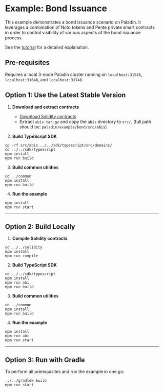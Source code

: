 # Example: Bond Issuance

This example demonstrates a bond issuance scenario on Paladin. It leverages a combination of Noto tokens and
Pente private smart contracts in order to control visibility of various aspects of the bond issuance process.

See the [tutorial](https://lf-decentralized-trust-labs.github.io/paladin/head/tutorials/bond-issuance/) for a detailed explanation.

## Pre-requisites

Requires a local 3-node Paladin cluster running on `localhost:31548`, `localhost:31648`, and `localhost:31748`.

## Option 1: Use the Latest Stable Version

1. **Download and extract contracts**
   - [Download Solidity contracts](https://github.com/LF-Decentralized-Trust-labs/paladin/releases/download/latest/abis.tar.gz)
   - Extract `abis.tar.gz` and copy the `abis` directory to `src/`. (full path should be: `paladin/example/bond/src/abis`)

2. **Build TypeScript SDK**

```shell
cp -rf src/abis ../../sdk/typescript/src/domains/
cd ../../sdk/typescript
npm install
npm run build
```

3. **Build common utilities**

```shell
cd ../common
npm install
npm run build
```

4. **Run the example**

```shell
npm install
npm run start
```

---

## Option 2: Build Locally

1. **Compile Solidity contracts**

```shell
cd ../../solidity
npm install
npm run compile
```

2. **Build TypeScript SDK**

```shell
cd ../../sdk/typescript
npm install
npm run abi
npm run build
```

3. **Build common utilities**

```shell
cd ../common
npm install
npm run build
```

4. **Run the example**

```shell
npm install
npm run abi
npm run start
```

---

## Option 3: Run with Gradle

To perform all prerequisites and run the example in one go:

```shell
../../gradlew build
npm run start
```